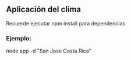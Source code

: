 ## Aplicación del clima 


Recuerde ejecutar npm install para dependencias


### Ejemplo:

node app -d "San Jose Costa Rica"
